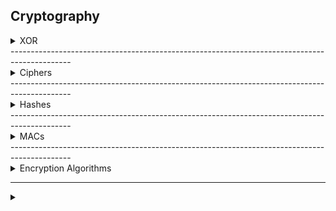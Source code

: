 ## Cryptography

<details>
   <summary>XOR</summary>
   <br>
   
   ### XOR (^)

The ability for XOR to reverse itself makes it massively important part of crypto.

0 ^ 0 == 0

0 ^ 1 == 1

1 ^ 0 == 1

1 ^ 1 == 0

</details>
---------------------------------------------------------------------------------------------

<details>
   <summary>Ciphers</summary>
   <br>
   
  ### Ciphers

- Symmetric -- Both sides share the same key
   - Stream -- Encrypts data byte-by-byte
   - Block -- Encrypts data block-by-block
   
- Asymmertric  -- Each side has their own private key and private key
   - Recipients public key is used to encrypt, and their private key is used to decrypt.
   - Typically used to transfer symmetric keys rather than data due to proformance.
   
   - Block cipher modes
      - ECB (Electronic Codebook)
        Each block is independently encrypted, meaning each same two blocks will have the same cipher text.
      - CBC (Cipher Block Chaining)
         Most common. Each plaintext block is XORed with the ciphertext of the previous block before encryption. Reverse is preformed for decryption. The first block is XORed with the IV (Initilization Vector)
</details>
---------------------------------------------------------------------------------------------

</details>
<details>
   <summary>Hashes</summary>
   <br>
  
  ### Hashes

 - takes input and outputs a fixed size output.
 - Due to any size input and fixed out, collisions are a going to happen
 - Strength of a hash algorithm is in how hard it is to produce a collision.
 - Hash functions 
    - MD5
    - SHA1
    - SHA2
</details>
---------------------------------------------------------------------------------------------

<details>
   <summary> MACs</summary>
   <br>
  
  ### MACs (Message Authentication Codes)
  
  - based on hashes that allow for message authentication. Ensures message and MAC was not tampered with.
  - Shared key is used for the construction and validation of the MAC.
  
  - Most well known MAC is the HMAC and is based around the hash of your choosing.
  - HMAC(key, message) = hash(key + hash(key + message))
  - Keys are padded seperately in each run of the hash algorithm.
</details>
---------------------------------------------------------------------------------------------

<details>
   <summary> Encryption Algorithms </summary>
   <br>
    
  ## Keys
   Key length is equal to the number of bits in an encryption algorithm’s key. Longer the better. But does not mean better security. The key length determines the maximum number of combinations required to break an encryption algorithm. If the key length is 40 bits long, then there are 240 possible keys.
  
 - AES (Advances Encryption Standard)
 
 - CAST5: 
   
</details>
    
---------------------------------------------------------------------------------------------





<details>
   <summary> </summary>
   <br>

</details>
    
  
